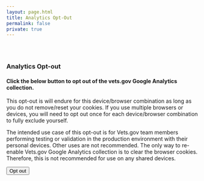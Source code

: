 ```yaml
---
layout: page.html
title: Analytics Opt-Out
permalink: false
private: true
---
```


<!-- Maintenance Page Start -->

<div class="main home" role="main">
  <div class="section main-menu">
    <div class="row">
      <div class="small-12 columns">
        <div style="padding: 2em 0;">
        <h3>Analytics Opt-out</h3>
        <h4>Click the below button to opt out of the vets.gov Google Analytics collection.</h4>
        <p>This opt-out is will endure for this device/browser combination as long as you do not remove/reset your cookies. If you use multiple browsers or devices, you will need to opt out once for each device/browser combination to fully exclude yourself.</p>
        <p>The intended use case of this opt-out is for Vets.gov team members performing testing or validation in the production environment with their personal devices. Other uses are not recommended. The only way to re-enable Vets.gov Google Analytics collection is to clear the browser cookies. Therefore, this is not recommended for use on any shared devices.</p>
        <button class="usa-button-primary" onClick="recordEvent({ event: 'analytics-opt-out', 'internal-user': 'true' }); event.target.classList = ['usa-button-disabled']; event.target.innerText='Opted out'">Opt out</button>
        </div>
      </div>
    </div>
  </div>
</div>

<!-- Maintenance Page End -->
